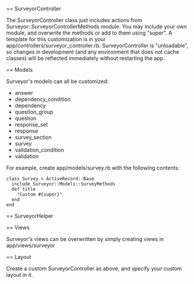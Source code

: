 == SurveyorController

The SurveyorController class just includes actions from Surveyor::SurveyorControllerMethods module. 
You may include your own module, and overwrite the methods or add to them using "super". 
A template for this customization is in your app/controllers/surveyor\_controller.rb. 
SurveyorController is "unloadable", 
so changes in development (and any environment that does not cache classes) will be reflected immediately without restarting the app.

== Models

Surveyor's models can all be customized:

- answer
- dependency_condition
- dependency
- question_group
- question
- response_set
- response
- survey_section
- survey
- validation_condition
- validation

For example, create app/models/survey.rb with the following contents:

    class Survey < ActiveRecord::Base
      include Surveyor::Models::SurveyMethods
      def title
        "Custom #{super}"
      end
    end

== SurveyorHelper

== Views

Surveyor's views can be overwritten by simply creating views in app/views/surveyor

== Layout

Create a custom SurveyorController as above, and specify your custom layout in it.
